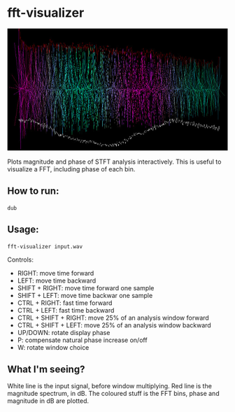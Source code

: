 # fft-visualizer

![Example screenshot](screenshot.jpg)

Plots magnitude and phase of STFT analysis interactively.
This is useful to visualize a FFT, including phase of each bin.

## How to run:

```
dub
```


## Usage:
```
fft-visualizer input.wav
```
Controls:
- RIGHT: move time forward
- LEFT: move time backward
- SHIFT + RIGHT: move time forward one sample 
- SHIFT + LEFT: move time backwar one sample
- CTRL + RIGHT: fast time forward
- CTRL + LEFT: fast time backward
- CTRL + SHIFT + RIGHT: move 25% of an analysis window forward
- CTRL + SHIFT + LEFT: move 25% of an analysis window backward
- UP/DOWN: rotate display phase
- P: compensate natural phase increase on/off
- W: rotate window choice


## What I'm seeing?

White line is the input signal, before window multiplying.
Red line is the magnitude spectrum, in dB.
The coloured stuff is the FFT bins, phase and magnitude in dB are plotted.
